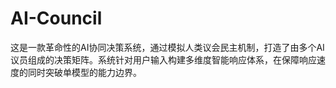 # AI-Council
这是一款革命性的AI协同决策系统，通过模拟人类议会民主机制，打造了由多个AI议员组成的决策矩阵。系统针对用户输入构建多维度智能响应体系，在保障响应速度的同时突破单模型的能力边界。
